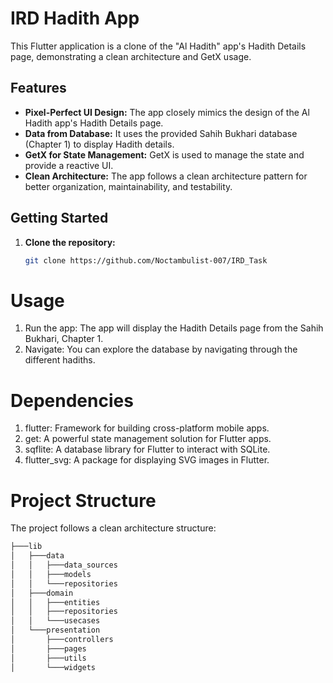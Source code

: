 # IRD Hadith App

This Flutter application is a clone of the "Al Hadith" app's Hadith Details page, demonstrating a clean architecture and GetX usage. 

## Features

* **Pixel-Perfect UI Design:** The app closely mimics the design of the Al Hadith app's Hadith Details page.
* **Data from Database:** It uses the provided Sahih Bukhari database (Chapter 1) to display Hadith details.
* **GetX for State Management:**  GetX is used to manage the state and provide a reactive UI.
* **Clean Architecture:** The app follows a clean architecture pattern for better organization, maintainability, and testability.

## Getting Started

1. **Clone the repository:**
   ```bash
   git clone https://github.com/Noctambulist-007/IRD_Task

# Usage
1. Run the app: The app will display the Hadith Details page from the Sahih Bukhari, Chapter 1.
2. Navigate: You can explore the database by navigating through the different hadiths.

# Dependencies
1. flutter: Framework for building cross-platform mobile apps.
2. get: A powerful state management solution for Flutter apps.
3. sqflite: A database library for Flutter to interact with SQLite.
4. flutter_svg: A package for displaying SVG images in Flutter.

# Project Structure
The project follows a clean architecture structure:
   ```bash
├───lib
│   ├───data
│   │   ├───data_sources
│   │   ├───models
│   │   └───repositories
│   ├───domain
│   │   ├───entities
│   │   ├───repositories
│   │   └───usecases
│   └───presentation
│       ├───controllers
│       ├───pages
│       ├───utils
│       └───widgets
